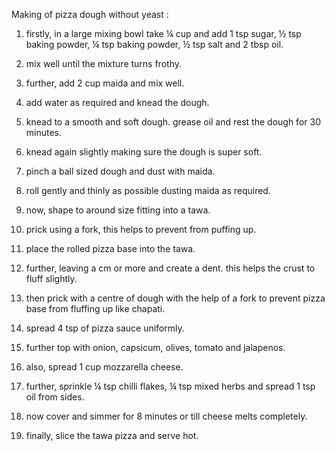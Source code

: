 Making of pizza dough without yeast :

1. firstly, in a large mixing bowl take ¼ cup and add 1 tsp sugar, ½ tsp baking powder, ¼ tsp baking powder, ½ tsp salt and 2 tbsp oil.

2. mix well until the mixture turns frothy.

3. further, add 2 cup maida and mix well.

4. add water as required and knead the dough.

5. knead to a smooth and soft dough. grease oil and rest the dough for 30 minutes.

6. knead again slightly making sure the dough is super soft.

7. pinch a ball sized dough and dust with maida.

8. roll gently and thinly as possible dusting maida as required.

9. now, shape to around size fitting into a tawa.

10. prick using a fork, this helps to prevent from puffing up.

11. place the rolled pizza base into the tawa.

12. further, leaving a cm or more and create a dent. this helps the crust to fluff slightly.

13. then prick with a centre of dough with the help of a fork to prevent pizza base from fluffing up like chapati.

14. spread 4 tsp of pizza sauce uniformly.

15. further top with onion, capsicum, olives, tomato and jalapenos.

16. also, spread 1 cup mozzarella cheese.

17. further, sprinkle ¼ tsp chilli flakes, ¼ tsp mixed herbs and spread 1 tsp oil from sides.

18. now cover and simmer for 8 minutes or till cheese melts completely.

19. finally, slice the tawa pizza and serve hot.